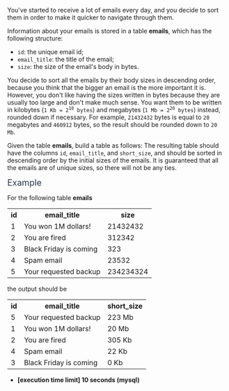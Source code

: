 <p>You've started to receive a lot of emails every day, and you decide to sort them in order to make it quicker to navigate through them.</p>
<p>Information about your emails is stored in a table <strong>emails</strong>, which has the following structure:</p>
<ul>
<li><code>id</code>: the unique email id;</li>
<li><code>email_title</code>: the title of the email;</li>
<li><code>size</code>: the size of the email's body in bytes.</li>
</ul>
<p>You decide to sort all the emails by their body sizes in descending order, because you think that the bigger an email is the more important it is. However, you don't like having the sizes written in bytes because they are usually too large and don't make much sense. You want them to be written in kilobytes (<code>1 Kb = 2<sup>10</sup> bytes</code>) and megabytes (<code>1 Mb = 2<sup>20</sup> bytes</code>) instead, rounded down if necessary. For example, <code>21432432</code> bytes is equal to <code>20</code> megabytes and <code>460912</code> bytes, so the result should be rounded down to <code>20 Mb</code>.</p>
<p>Given the table <strong>emails</strong>, build a table as follows: The resulting table should have the columns <code>id</code>, <code>email_title</code>, and <code>short_size</code>, and should be sorted in descending order by the initial sizes of the emails. It is guaranteed that all the emails are of unique sizes, so there will not be any ties.</p>
<p><span class="markdown--header" style="color:#2b3b52;font-size:1.4em">Example</span></p>
<p>For the following table <strong>emails</strong></p>
<table>
  <tr>
    <th>id</th>
    <th>email_title</th>
    <th>size</th>
  </tr>
  <tr>
    <td>1</td>
    <td>You won 1M dollars!</td>
    <td>21432432</td>
  </tr>
  <tr>
    <td>2</td>
    <td>You are fired</td>
    <td>312342</td>
  </tr>
  <tr>
    <td>3</td>
    <td>Black Friday is coming</td>
    <td>323</td>
  </tr>
  <tr>
    <td>4</td>
    <td>Spam email</td>
    <td>23532</td>
  </tr>
  <tr>
    <td>5</td>                
    <td>Your requested backup</td>
    <td>234234324</td>
  </tr>
</table>
<p>the output should be</p>
<table>
<tr>
<th>id</th>
<th>email_title</th>
<th>short_size</th>
</tr>
<tr>
<td>5</td>
<td>Your requested backup</td>
<td>223 Mb</td>
</tr>
<tr>
<td>1</td>
<td>You won 1M dollars!</td>
<td>20 Mb</td>
</tr>
<tr>
<td>2</td>
<td>You are fired</td>
<td>305 Kb</td>
</tr>
<tr>
<td>4</td>
<td>Spam email</td>
<td>22 Kb</td>
</tr>
<tr>
<td>3</td>
<td>Black Friday is coming</td>
<td>0 Kb</td>
</tr>
</table>
<ul>
<li><strong>[execution time limit] 10 seconds (mysql)</strong></li>
</ul>
